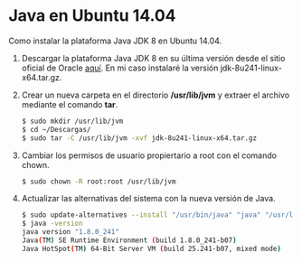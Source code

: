 # Java en Ubuntu 14.04

Como instalar la plataforma Java JDK 8 en Ubuntu 14.04.

1. Descargar la plataforma Java JDK 8 en su última versión desde el sitio oficial de Oracle [aquí](https://www.oracle.com/java/technologies/javase-jdk8-downloads.html). En mi caso instalaré la versión jdk-8u241-linux-x64.tar.gz.
2. Crear un nueva carpeta en el directorio **/usr/lib/jvm** y extraer el archivo mediante el comando **tar**.

    ```sh
    $ sudo mkdir /usr/lib/jvm
    $ cd ~/Descargas/
    $ sudo tar -C /usr/lib/jvm -xvf jdk-8u241-linux-x64.tar.gz
    ```
3. Cambiar los permisos de usuario propiertario a root con el comando chown.
    ```sh
    $ sudo chown -R root:root /usr/lib/jvm
    ```
4. Actualizar las alternativas del sistema con la nueva versión de Java.
     ```sh
    $ sudo update-alternatives --install "/usr/bin/java" "java" "/usr/lib/jvm/jdk1.8.0_241/bin/java" 1
    $ java -version
    java version "1.8.0_241"
    Java(TM) SE Runtime Environment (build 1.8.0_241-b07)
    Java HotSpot(TM) 64-Bit Server VM (build 25.241-b07, mixed mode)
    ```
